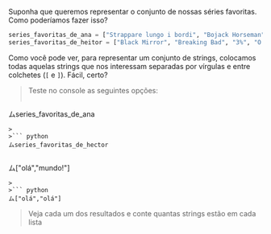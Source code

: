 Suponha que queremos representar o conjunto de nossas séries favoritas. Como poderíamos fazer isso?

```python
series_favoritas_de_ana = ["Strappare lungo i bordi", "Bojack Horseman", "Attack on Titan"]
series_favoritas_de_heitor = ["Black Mirror", "Breaking Bad", "3%", "O Gambito da Rainha"]
```

Como você pode ver, para representar um conjunto de strings, colocamos todas aquelas strings que nos interessam separadas por vírgulas e entre colchetes (`[` e `]`). Fácil, certo?

> Teste no console as seguintes opções:
>
>``` python
ムseries_favoritas_de_ana
```
>
>``` python
ムseries_favoritas_de_hector
```
>
>``` python
ム["olá","mundo!"]
```
>
>``` python
ム["olá","olá"]
```
> Veja cada um dos resultados e conte quantas strings estão em cada lista


